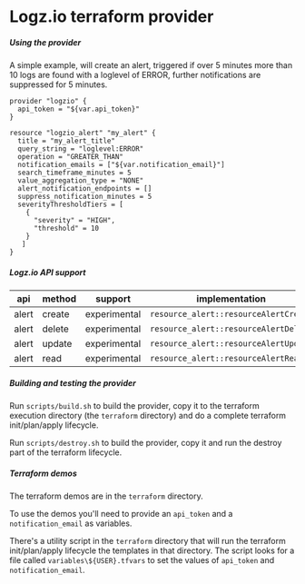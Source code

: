 # Logz.io terraform provider


##### Using the provider

A simple example, will create an alert, triggered if over 5 minutes more than 10 logs are found with a loglevel of ERROR,
further notifications are suppressed for 5 minutes.

```hcl-terraform
provider "logzio" {
  api_token = "${var.api_token}"
}

resource "logzio_alert" "my_alert" {
  title = "my_alert_title"
  query_string = "loglevel:ERROR"
  operation = "GREATER_THAN"
  notification_emails = ["${var.notification_email}"]
  search_timeframe_minutes = 5
  value_aggregation_type = "NONE"
  alert_notification_endpoints = []
  suppress_notification_minutes = 5
  severityThresholdTiers = [
    {
      "severity" = "HIGH",
      "threshold" = 10
    }
   ]
}
```



##### Logz.io API support

|api  |method|support     |implementation|
|-----|------|------------|--------------|
|alert|create|experimental|`resource_alert::resourceAlertCreate`|
|alert|delete|experimental|`resource_alert::resourceAlertDelete`|
|alert|update|experimental|`resource_alert::resourceAlertUpdate`|
|alert|read  |experimental|`resource_alert::resourceAlertRead`  |

##### Building and testing the provider

Run `scripts/build.sh` to build the provider, copy it to the terraform execution directory (the `terraform` directory) and
do a complete terraform init/plan/apply lifecycle.

Run `scripts/destroy.sh` to build the provider, copy it and run the destroy part of the terraform lifecycle.

##### Terraform demos

The terraform demos are in the `terraform` directory.

To use the demos you'll need to provide an `api_token` and a `notification_email` as variables.

There's a utility script in the `terraform` directory that will run the terraform init/plan/apply lifecycle the templates in that directory.  The script looks for a file called `variables\${USER}.tfvars` to set the values of `api_token` and `notification_email`.

